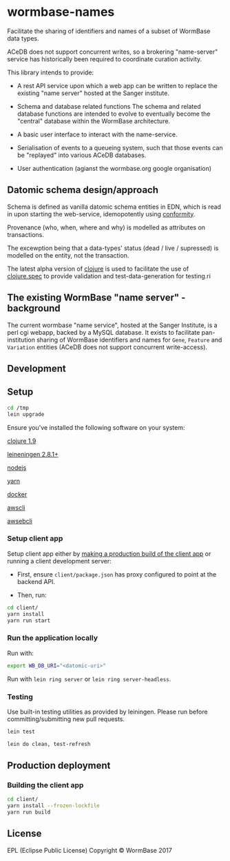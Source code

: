 # wormbase-names

Facilitate the sharing of identifiers and names of a subset of
WormBase data types.

ACeDB does not support concurrent writes, so a brokering "name-server"
service has historically been required to coordinate curation activity.

This library intends to provide:

 - A rest API service upon which a web app can be written to replace
   the existing "name server" hosted at the Sanger institute.

 - Schema and database related functions
   The schema and related database functions are intended to evolve to
   eventually become the "central" database within the WormBase
   architecture.

 - A basic user interface to interact with the name-service.

 - Serialisation of events to a queueing system, such that those
   events can be "replayed" into various ACeDB databases.

 - User authentication (agianst the wormbase.org google organisation)

## Datomic schema design/approach
Schema is defined as vanilla datomic schema entities in EDN, which is
read in upon starting the web-service, idemopotently using
[conformity][1].

Provenance (who, when, where and why) is
modelled as attributes on transactions.

The excewption being that a data-types' status (dead / live /
supressed) is modelled on the entity, not the transaction.

The latest alpha version of [clojure][2] is used to facilitate the use
of [clojure.spec][3] to provide validation and test-data-generation for
testing.ri

## The existing WormBase "name server" - background
The current wormbase "name service", hosted at the Sanger Institute,
is a perl cgi webapp, backed by a MySQL database.  It exists to
facilitate pan-institution sharing of WormBase identifiers and names
for `Gene`, `Feature` and `Variation` entities (ACeDB does not support
concurrent write-access).

## Development

## Setup

```bash
cd /tmp
lein upgrade
```
Ensure you've installed the following software on your system:

[clojure 1.9][4]

[leineningen 2.8.1+][5]

[nodejs][6]

[yarn][7]

[docker][8]

[awscli][9]

[awsebcli][10]

### Setup client app
Setup client app either by [making a production build of the client app](#building-the-client-app) or running a client development server:

- First, ensure `client/package.json` has proxy configured to point at the backend API.

- Then, run:
```bash
cd client/
yarn install
yarn run start
```


### Run the application locally
Run with:

```bash
export WB_DB_URI="<datomic-uri>"
```

Run with `lein ring server` or `lein ring server-headless`.


### Testing
Use built-in testing utilities as provided by leiningen.
Please run before committing/submitting new pull requests.

```bash
lein test
```

```bash
lein do clean, test-refresh
```

## Production deployment

### Building the client app
```bash
cd client/
yarn install --frozen-lockfile
yarn run build
```


## License
EPL (Eclipse Public License)
Copyright ©  WormBase 2017

[1]: https://github.com/rkneufeld/conformity
[2]: https://clojure.org/community/downloads
[3]: https://clojure.org/about/spec
[4]: https://clojure.org/guides/getting_started
[5]: https://leiningen.org/
[6]: https://nodejs.org/en/
[7]: https://yarnpkg.com/en/docs/install
[8]: https://docs.docker.com/install/
[9]: https://docs.aws.amazon.com/cli/latest/userguide/installing.html
[10]: https://docs.aws.amazon.com/elasticbeanstalk/latest/dg/eb-cli3-install.html
